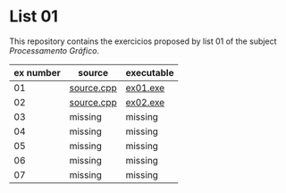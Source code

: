 # List 01

This repository contains the exercicios proposed by list 01 of the subject *Processamento Gráfico*.

| ex number | source                          | executable                  |
|-----------|---------------------------------|-----------------------------|
| 01        | [source.cpp](./ex01/Source.cpp) | [ex01.exe](./ex01/ex01.exe) |
| 02        | [source.cpp](./ex02/Source.cpp) | [ex02.exe](./ex02/ex02.exe) |
| 03        | missing                         | missing                     |
| 04        | missing                         | missing                     |
| 05        | missing                         | missing                     |
| 06        | missing                         | missing                     |
| 07        | missing                         | missing                     |'